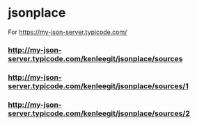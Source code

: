 # jsonplace
For https://my-json-server.typicode.com/

### http://my-json-server.typicode.com/kenleegit/jsonplace/sources
### http://my-json-server.typicode.com/kenleegit/jsonplace/sources/1
### http://my-json-server.typicode.com/kenleegit/jsonplace/sources/2
